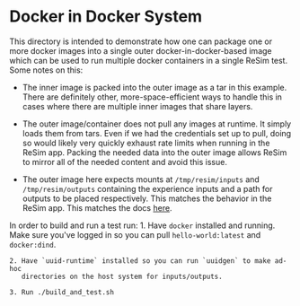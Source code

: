 # Docker in Docker System

This directory is intended to demonstrate how one can package one or more docker
images into a single outer docker-in-docker-based image which can be used to run
multiple docker containers in a single ReSim test. Some notes on this:

 - The inner image is packed into the outer image as a tar in this
   example. There are definitely other, more-space-efficient ways to handle
   this in cases where there are multiple inner images that share layers.
   
 - The outer image/container does not pull any images at runtime. It simply
   loads them from tars. Even if we had the credentials set up to pull, doing so
   would likely very quickly exhaust rate limits when running in the ReSim
   app. Packing the needed data into the outer image allows ReSim to mirror all
   of the needed content and avoid this issue.
   
 - The outer image here expects mounts at `/tmp/resim/inputs` and
   `/tmp/resim/outputs` containing the experience inputs and a path for outputs
   to be placed respectively. This matches the behavior in the ReSim app. This
   matches the docs
   [here](https://docs.resim.ai/setup/build-images/#inputs-and-outputs).
   
In order to build and run a test run:
    1. Have `docker` installed and running. Make sure you've logged in so you
       can pull `hello-world:latest` and `docker:dind`.
	   
	2. Have `uuid-runtime` installed so you can run `uuidgen` to make ad-hoc
       directories on the host system for inputs/outputs.
	   
	3. Run ./build_and_test.sh
